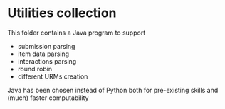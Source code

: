 # Utilities collection
This folder contains a Java program to support
- submission parsing
- item data parsing
- interactions parsing
- round robin
- different URMs creation

Java has been chosen instead of Python both for pre-existing skills and (much) faster computability
